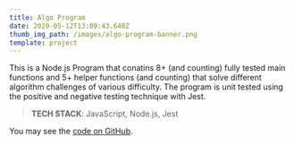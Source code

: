 ```yaml
---
title: Algo Program
date: 2020-05-12T13:09:43.648Z
thumb_img_path: /images/algo-program-banner.png
template: project
---
```

This is a Node.js Program that conatins 8+ (and counting) fully tested main functions and 5+ helper functions (and counting) that solve different algorithm challenges of various difficulty. The program is unit tested using the positive and negative testing technique with Jest.

> **TECH STACK**: JavaScript, Node.js, Jest

You may see the [code on GitHub](https://github.com/Samson-Ludo/algo-program).